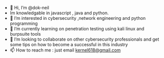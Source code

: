 - 👋 Hi, I’m @dok-neil
-    Im  knowledgable in javascript , java and python.
- 👀 I’m interested in cybersecurity ,network engineering and python programming
- 🌱 I’m currently learning on penetration testing using kali linux and burpsuite tools
- 💞️ I’m looking to collaborate on other cybersecurity professionals and get some tips on how to become a successful in this industry
- 📫 How to reach me : just email kernel618@gmail.com

<!---
dok-neil/dok-neil is a ✨ special ✨ repository because its `README.md` (this file) appears on your GitHub profile.
You can click the Preview link to take a look at your changes.
--->
